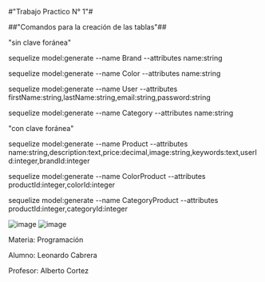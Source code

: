 #"Trabajo Practico N° 1"#

##"Comandos para la creación de las tablas"##

"sin clave foránea"

sequelize model:generate --name Brand --attributes name:string

sequelize model:generate --name Color --attributes name:string

sequelize model:generate --name User --attributes firstName:string,lastName:string,email:string,password:string

sequelize model:generate --name Category --attributes name:string
 
"con clave foránea"

sequelize model:generate --name Product --attributes name:string,description:text,price:decimal,image:string,keywords:text,userId:integer,brandId:integer

sequelize model:generate --name ColorProduct --attributes productId:integer,colorId:integer

sequelize model:generate --name CategoryProduct --attributes productId:integer,categoryId:integer

![image](https://user-images.githubusercontent.com/83379102/122650418-33dd8b00-d109-11eb-8c3a-ef0e0f41eb90.png)
![image](https://user-images.githubusercontent.com/83379102/122650427-43f56a80-d109-11eb-9fb2-af90b2bca114.png)

Materia: Programación 

Alumno: Leonardo Cabrera

Profesor: Alberto Cortez
